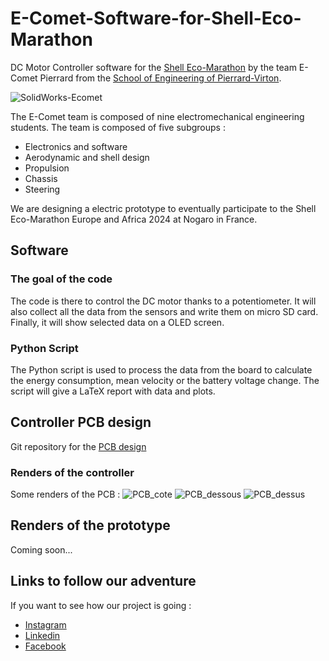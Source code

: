 # E-Comet-Software-for-Shell-Eco-Marathon
DC Motor Controller software for the [Shell Eco-Marathon](https://www.shellecomarathon.com/) by the team E-Comet Pierrard from the [School of Engineering of Pierrard-Virton](https://www.henallux.be/ecole-dingenieurs-departement-ingenieur-industriel-de-pierrard-virton).

![SolidWorks-Ecomet](https://github.com/HugoBrunner/E-Comet-Software-for-Shell-Eco-Marathon/assets/146762597/fdcfead4-378e-41e6-80af-602ade4bbf07)

The E-Comet team is composed of nine electromechanical engineering students. The team is composed of five subgroups :
- Electronics and software
- Aerodynamic and shell design
- Propulsion
- Chassis
- Steering  
  
We are designing a electric prototype to eventually participate to the Shell Eco-Marathon Europe and Africa 2024 at Nogaro in France.

## Software

### The goal of the code
The code is there to control the DC motor thanks to a potentiometer. It will also collect all the data from the sensors and write them on micro SD card. Finally, it will show selected data on a OLED screen.

### Python Script
The Python script is used to process the data from the board to calculate the energy consumption, mean velocity or the battery voltage change. The script will give a LaTeX report with data and plots.

## Controller PCB design
Git repository for the [PCB design](https://cadlab.io/project/27305/master/files)

### Renders of the controller
Some renders of the PCB :
![PCB_cote](https://github.com/HugoBrunner/E-Comet-Software-for-Shell-Eco-Marathon/assets/146762597/f9fb2a41-4999-4e1d-90c8-e5f32ad385d9)
![PCB_dessous](https://github.com/HugoBrunner/E-Comet-Software-for-Shell-Eco-Marathon/assets/146762597/2173212e-2715-44cf-a522-24eec73d3cae)
![PCB_dessus](https://github.com/HugoBrunner/E-Comet-Software-for-Shell-Eco-Marathon/assets/146762597/059b0242-5ef5-439a-95d5-404cf600eb5a)

## Renders of the prototype
Coming soon...

## Links to follow our adventure
If you want to see how our project is going :
- [Instagram](https://www.instagram.com/pierrardecomet/?igshid=MzRlODBiNWFlZA%3D%3D)  
- [Linkedin](https://www.linkedin.com/company/e-comet-pierrard/)  
- [Facebook](https://www.facebook.com/profile.php?id=100092158477900)
